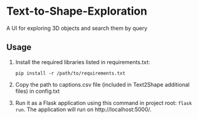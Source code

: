 # Text-to-Shape-Exploration
A UI for exploring 3D objects and search them by query

## Usage
1. Install the required libraries listed in requirements.txt:

   `pip install -r /path/to/requirements.txt`

2. Copy the path to captions.csv file (included in Text2Shape additional files) in config.txt
3. Run it as a Flask application using this command in project root: `flask run`. The application will run on http://localhost:5000/.
   
    
    

